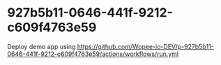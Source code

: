 # 927b5b11-0646-441f-9212-c609f4763e59
Deploy demo app using https://github.com/Wopee-io-DEV/p-927b5b11-0646-441f-9212-c609f4763e59/actions/workflows/run.yml
